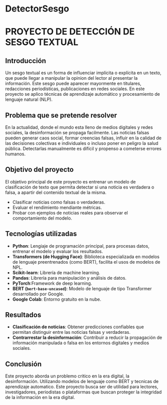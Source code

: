 # DetectorSesgo
# PROYECTO DE DETECCIÓN DE SESGO TEXTUAL
## Introducción
Un sesgo textual es un forma de influenciar implícita o explícita en un texto, que puede llegar a manipular la opinion del lector al presentar la información. Este sesgo puede aparecer mayormente en titulares, redacciones periodísticas, publicaciones en redes sociales.
En este proyecto se aplico técnicas de aprendizaje automático y procesamiento de lenguaje natural (NLP).

## Problema que se pretende resolver

En la actualidad, donde el mundo esta lleno de medios digitales y redes sociales, la desinformación se propaga facilmente. Las noticias falsas pueden generar caos social, formar creencias falsas, influir en la calidad de las decisiones colectivas e individuales o incluso poner en peligro la salud pública. Detectarlas manualmente es difícil y propenso a cometerse errores humanos. 

## Objetivo del proyecto

El objetivo principal de este proyecto es entrenar un modelo de clasificación de texto que permita detectar si una noticia es verdadera o falsa, a apartir del contenido textual de la misma. 

- Clasificar noticias como falsas o verdaderas.
- Evaluar el rendimiento mendiante métricas.
- Probar con ejemplos de noticias reales para observar el comportamiento del modelo.

## Tecnologías utilizadas

- **Python**: Lengiaje de programación principal, para procesas datos, entrenar el modelo y evaluar los resultados.
- **Transformers (de Hugging Face)**: Biblioteca especializada en modelos de lenguaje preentrenados (como BERT), facilita el usos de modelos de NPL.
- **Scikit-learn**: Librería de machine learning.
- **Pandas**: Librería para manipulación y análisis de datos.
- **PyTorch**:Framework de deep learning.
- **BERT (`bert-base-uncased`)**: Modelo de lenguaje de tipo Transformer desarrollado por Google.
- **Google Colab**: Entorno gratuito en la nube.

## Resultados

- **Clasificación de noticias**: Obtener predicciones confiables que permitan distinguir entre las noticias falsas y verdaderas.
- **Contrarrestar la desinformación**: Contribuir a reducir la propagación de información manipulada o falsa en los entornos digitales y medios sociales.

## Conclusión

Este proyecto aborda un problemo critico en la era digital, la desinformación. Utilizando modelos de lenguaje como BERT y tecnicas de aprendizaje automatico. Este proyecto busca ser de utilidad para lectores, investigadores, periodistas o plataformas que buscan proteger la integridad de la información en la era digital.

